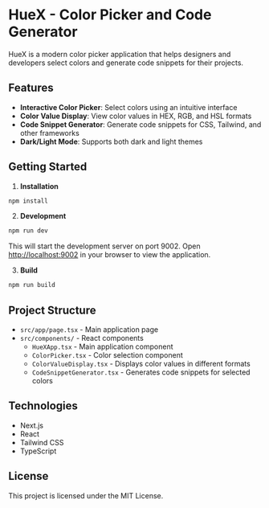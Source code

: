 # HueX - Color Picker and Code Generator

HueX is a modern color picker application that helps designers and developers select colors and generate code snippets for their projects.

## Features

- **Interactive Color Picker**: Select colors using an intuitive interface
- **Color Value Display**: View color values in HEX, RGB, and HSL formats
- **Code Snippet Generator**: Generate code snippets for CSS, Tailwind, and other frameworks
- **Dark/Light Mode**: Supports both dark and light themes

## Getting Started

1. **Installation**

```bash
npm install
```

2. **Development**

```bash
npm run dev
```

This will start the development server on port 9002. Open [http://localhost:9002](http://localhost:9002) in your browser to view the application.

3. **Build**

```bash
npm run build
```

## Project Structure

- `src/app/page.tsx` - Main application page
- `src/components/` - React components
  - `HueXApp.tsx` - Main application component
  - `ColorPicker.tsx` - Color selection component
  - `ColorValueDisplay.tsx` - Displays color values in different formats
  - `CodeSnippetGenerator.tsx` - Generates code snippets for selected colors

## Technologies

- Next.js
- React
- Tailwind CSS
- TypeScript

## License

This project is licensed under the MIT License.